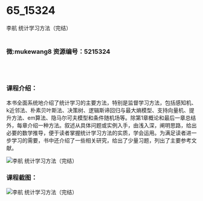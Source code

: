 # 65_15324
李航 统计学习方法（完结）
<br/></br>
<h3>微:mukewang8 资源编号：5215324</h3>
<br/></br>
<h3>课程介绍：</h3>
<p>本书全面系统地介绍了<a title="查看与 统计学习 相关的文章" target="_blank">统计学习</a>的主要方法，特别是监督学习方法，包括感知机、k近邻法、朴素贝叶斯法、决策树、逻辑斯谛回归与最大熵模型、支持向量机、提升方法、em算法、隐马尔可夫模型和条件随机场等。除第1章概论和最后一章总结外，每章介绍一种方法。叙述从具体问题或实例入手，由浅入深，阐明思路，给出必要的数学推导，便于读者掌握统计学习方法的实质，学会运用。为满足读者进一步学习的需要，书中还介绍了一些相关研究，给出了少量习题，列出了主要参考文献。</p>
<p><img src="https://www.ko996.com/wp-content/uploads/img/2020/09/2-41-300x237.png" alt="李航 统计学习方法（完结）"></p>
<div class="info-desc">
<h3>课程截图：</h3>
<p><img src="https://www.ko996.com/wp-content/uploads/img/2020/09/1-41.png" alt="李航 统计学习方法（完结）"></p>


			
</div>
